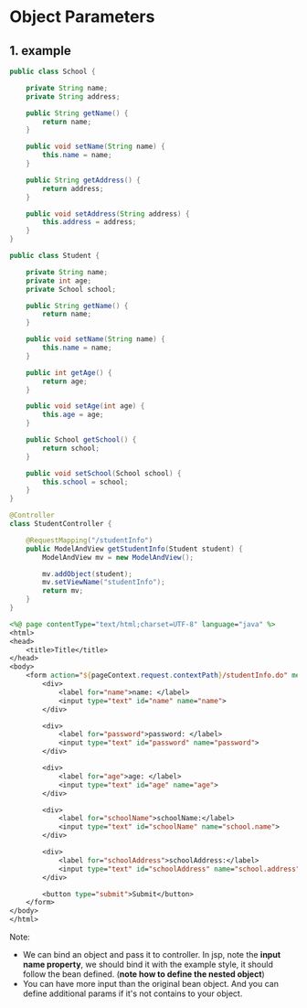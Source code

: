 # Object Parameters

## 1. example

```java (bean)
public class School {

    private String name;
    private String address;

    public String getName() {
        return name;
    }

    public void setName(String name) {
        this.name = name;
    }

    public String getAddress() {
        return address;
    }

    public void setAddress(String address) {
        this.address = address;
    }
}

public class Student {

    private String name;
    private int age;
    private School school;

    public String getName() {
        return name;
    }

    public void setName(String name) {
        this.name = name;
    }

    public int getAge() {
        return age;
    }

    public void setAge(int age) {
        this.age = age;
    }

    public School getSchool() {
        return school;
    }

    public void setSchool(School school) {
        this.school = school;
    }
}
```
```java (controller)
@Controller
class StudentController {

    @RequestMapping("/studentInfo")
    public ModelAndView getStudentInfo(Student student) {
        ModelAndView mv = new ModelAndView();

        mv.addObject(student);
        mv.setViewName("studentInfo");
        return mv;
    }
}
```
```jsp
<%@ page contentType="text/html;charset=UTF-8" language="java" %>
<html>
<head>
    <title>Title</title>
</head>
<body>
    <form action="${pageContext.request.contextPath}/studentInfo.do" method="post">
        <div>
            <label for="name">name: </label>
            <input type="text" id="name" name="name">
        </div>

        <div>
            <label for="password">password: </label>
            <input type="text" id="password" name="password">
        </div>

        <div>
            <label for="age">age: </label>
            <input type="text" id="age" name="age">
        </div>

        <div>
            <label for="schoolName">schoolName:</label>
            <input type="text" id="schoolName" name="school.name">
        </div>

        <div>
            <label for="schoolAddress">schoolAddress:</label>
            <input type="text" id="schoolAddress" name="school.address">
        </div>

        <button type="submit">Submit</button>
    </form>
</body>
</html>
```

Note:

-   We can bind an object and pass it to controller. In jsp, note the **input name property**, we should bind it with the example style, it should follow the bean defined. (**note how to define the nested object**)
-   You can have more input than the original bean object. And you can define additional params if it's not contains to your object.